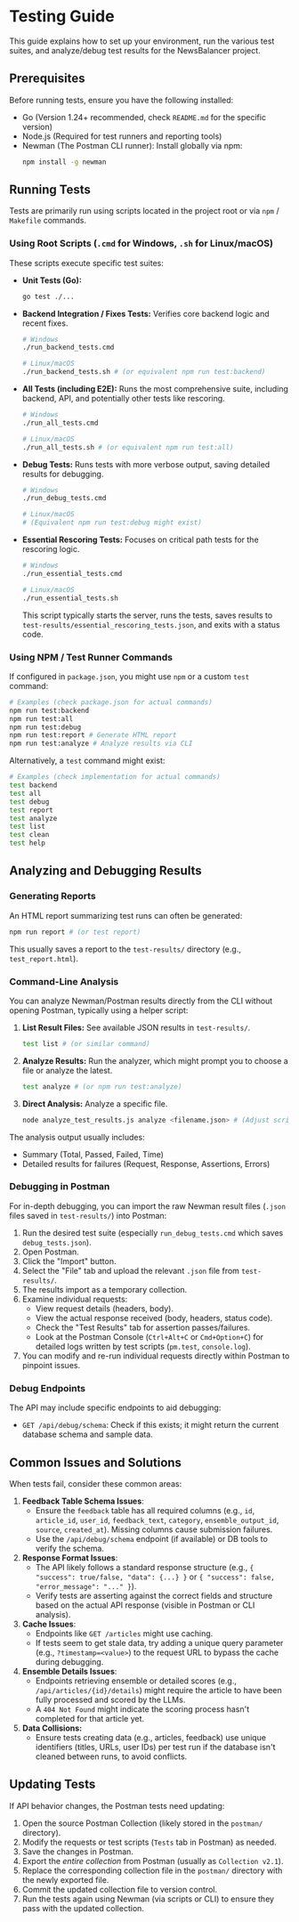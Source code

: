 # Testing Guide

This guide explains how to set up your environment, run the various test suites, and analyze/debug test results for the NewsBalancer project.

## Prerequisites

Before running tests, ensure you have the following installed:

- Go (Version 1.24+ recommended, check `README.md` for the specific version)
- Node.js (Required for test runners and reporting tools)
- Newman (The Postman CLI runner): Install globally via npm:
  ```bash
  npm install -g newman
  ```

## Running Tests

Tests are primarily run using scripts located in the project root or via `npm` / `Makefile` commands.

### Using Root Scripts (`.cmd` for Windows, `.sh` for Linux/macOS)

These scripts execute specific test suites:

- **Unit Tests (Go):**
  ```bash
  go test ./...
  ```

- **Backend Integration / Fixes Tests:** Verifies core backend logic and recent fixes.
  ```bash
  # Windows
  ./run_backend_tests.cmd

  # Linux/macOS
  ./run_backend_tests.sh # (or equivalent npm run test:backend)
  ```

- **All Tests (including E2E):** Runs the most comprehensive suite, including backend, API, and potentially other tests like rescoring.
  ```bash
  # Windows
  ./run_all_tests.cmd

  # Linux/macOS
  ./run_all_tests.sh # (or equivalent npm run test:all)
  ```

- **Debug Tests:** Runs tests with more verbose output, saving detailed results for debugging.
  ```bash
  # Windows
  ./run_debug_tests.cmd

  # Linux/macOS
  # (Equivalent npm run test:debug might exist)
  ```

- **Essential Rescoring Tests:** Focuses on critical path tests for the rescoring logic.
  ```bash
  # Windows
  ./run_essential_tests.cmd

  # Linux/macOS
  ./run_essential_tests.sh
  ```
  This script typically starts the server, runs the tests, saves results to `test-results/essential_rescoring_tests.json`, and exits with a status code.

### Using NPM / Test Runner Commands

If configured in `package.json`, you might use `npm` or a custom `test` command:

```bash
# Examples (check package.json for actual commands)
npm run test:backend
npm run test:all
npm run test:debug
npm run test:report # Generate HTML report
npm run test:analyze # Analyze results via CLI
```

Alternatively, a `test` command might exist:

```bash
# Examples (check implementation for actual commands)
test backend
test all
test debug
test report
test analyze
test list
test clean
test help
```

## Analyzing and Debugging Results

### Generating Reports

An HTML report summarizing test runs can often be generated:

```bash
npm run report # (or test report)
```
This usually saves a report to the `test-results/` directory (e.g., `test_report.html`).

### Command-Line Analysis

You can analyze Newman/Postman results directly from the CLI without opening Postman, typically using a helper script:

1.  **List Result Files:** See available JSON results in `test-results/`.
    ```bash
    test list # (or similar command)
    ```
2.  **Analyze Results:** Run the analyzer, which might prompt you to choose a file or analyze the latest.
    ```bash
    test analyze # (or npm run test:analyze)
    ```
3.  **Direct Analysis:** Analyze a specific file.
    ```bash
    node analyze_test_results.js analyze <filename.json> # (Adjust script name/path as needed)
    ```

The analysis output usually includes:
- Summary (Total, Passed, Failed, Time)
- Detailed results for failures (Request, Response, Assertions, Errors)

### Debugging in Postman

For in-depth debugging, you can import the raw Newman result files (`.json` files saved in `test-results/`) into Postman:

1.  Run the desired test suite (especially `run_debug_tests.cmd` which saves `debug_tests.json`).
2.  Open Postman.
3.  Click the "Import" button.
4.  Select the "File" tab and upload the relevant `.json` file from `test-results/`.
5.  The results import as a temporary collection.
6.  Examine individual requests:
    *   View request details (headers, body).
    *   View the actual response received (body, headers, status code).
    *   Check the "Test Results" tab for assertion passes/failures.
    *   Look at the Postman Console (`Ctrl+Alt+C` or `Cmd+Option+C`) for detailed logs written by test scripts (`pm.test`, `console.log`).
7.  You can modify and re-run individual requests directly within Postman to pinpoint issues.

### Debug Endpoints

The API may include specific endpoints to aid debugging:

- `GET /api/debug/schema`: Check if this exists; it might return the current database schema and sample data.

## Common Issues and Solutions

When tests fail, consider these common areas:

1.  **Feedback Table Schema Issues**:
    *   Ensure the `feedback` table has all required columns (e.g., `id`, `article_id`, `user_id`, `feedback_text`, `category`, `ensemble_output_id`, `source`, `created_at`). Missing columns cause submission failures.
    *   Use the `/api/debug/schema` endpoint (if available) or DB tools to verify the schema.
2.  **Response Format Issues**:
    *   The API likely follows a standard response structure (e.g., `{ "success": true/false, "data": {...} }` or `{ "success": false, "error_message": "..." }`).
    *   Verify tests are asserting against the correct fields and structure based on the actual API response (visible in Postman or CLI analysis).
3.  **Cache Issues**:
    *   Endpoints like `GET /articles` might use caching.
    *   If tests seem to get stale data, try adding a unique query parameter (e.g., `?timestamp=<value>`) to the request URL to bypass the cache during debugging.
4.  **Ensemble Details Issues**:
    *   Endpoints retrieving ensemble or detailed scores (e.g., `/api/articles/{id}/details`) might require the article to have been fully processed and scored by the LLMs.
    *   A `404 Not Found` might indicate the scoring process hasn't completed for that article yet.
5.  **Data Collisions:**
    *   Ensure tests creating data (e.g., articles, feedback) use unique identifiers (titles, URLs, user IDs) per test run if the database isn't cleaned between runs, to avoid conflicts.

## Updating Tests

If API behavior changes, the Postman tests need updating:

1.  Open the source Postman Collection (likely stored in the `postman/` directory).
2.  Modify the requests or test scripts (`Tests` tab in Postman) as needed.
3.  Save the changes in Postman.
4.  Export the *entire collection* from Postman (usually as `Collection v2.1`).
5.  Replace the corresponding collection file in the `postman/` directory with the newly exported file.
6.  Commit the updated collection file to version control.
7.  Run the tests again using Newman (via scripts or CLI) to ensure they pass with the updated collection. 